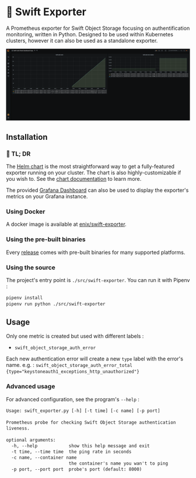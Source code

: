# :rotating_light: Swift Exporter

A Prometheus exporter for Swift Object Storage focusing on authentification monitoring, written in Python. Designed to be used within Kubernetes clusters, however it can also be used as a standalone exporter.


![Grafana Dashboard](./docs/grafana-dashboard.png)

## Installation

### 🏃 TL; DR

The [Helm chart](https://github.com/enix/helm-charts/tree/master/charts/swift-exporter#-tldr) is the most straightforward way to get a fully-featured exporter running on your cluster.
The chart is also highly-customizable if you wish to. See the [chart documentation](https://github.com/enix/helm-charts/tree/master/charts/swift-exporter) to learn more.

The provided [Grafana Dashboard](https://grafana.com/grafana/dashboards/13922) can also be used to display the exporter's metrics on your Grafana instance.

### Using Docker

A docker image is available at [enix/swift-exporter](https://hub.docker.com/r/enix/swift-exporter).

### Using the pre-built binaries

Every [release](https://github.com/enix/swift-exporter/releases) comes with pre-built binaries for many supported platforms.

### Using the source

The project's entry point is `./src/swift-exporter`.
You can run it with Pipenv :

```bash
pipenv install
pipenv run python ./src/swift-exporter
```

## Usage

Only one metric is created but used with different labels :
* `swift_object_storage_auth_error`

Each new authentication error will create a new `type` label with the error's name.
e.g. : `swift_object_storage_auth_error_total {type="keystoneauth1_exceptions_http_unauthorized"}`

### Advanced usage

For advanced configuration, see the program's `--help` :

```
Usage: swift_exporter.py [-h] [-t time] [-c name] [-p port]

Prometheus probe for checking Swift Object Storage authentication liveness.

optional arguments:
  -h, --help            show this help message and exit
  -t time, --time time  the ping rate in seconds
  -c name, --container name
                        the container's name you wan't to ping
  -p port, --port port  probe's port (default: 8000)
```

